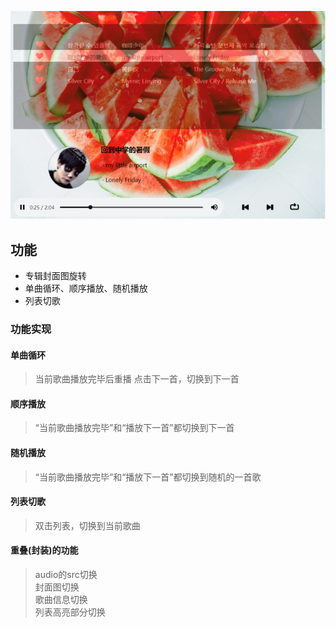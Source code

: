 ![图片没有显示吗？]( /pics/readme.png )
## 功能
* 专辑封面图旋转
* 单曲循环、顺序播放、随机播放
* 列表切歌

### 功能实现
#### 单曲循环
> 当前歌曲播放完毕后重播
> 点击下一首，切换到下一首
#### 顺序播放
> “当前歌曲播放完毕”和“播放下一首”都切换到下一首
#### 随机播放
> “当前歌曲播放完毕”和“播放下一首”都切换到随机的一首歌
#### 列表切歌
> 双击列表，切换到当前歌曲
#### 重叠(封装)的功能
> audio的src切换<br>
> 封面图切换<br>
> 歌曲信息切换<br>
> 列表高亮部分切换
